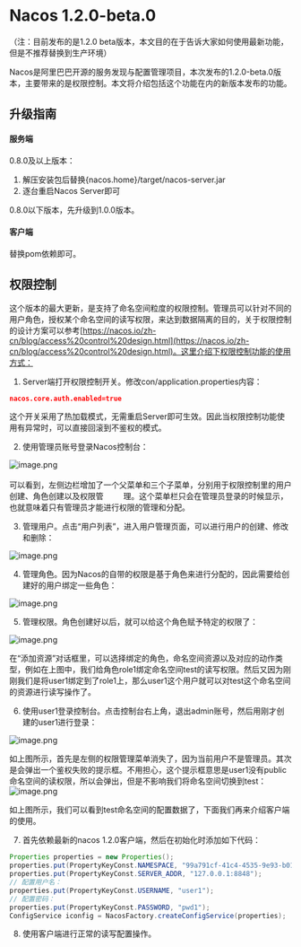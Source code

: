 # Nacos 1.2.0-beta.0

（注：目前发布的是1.2.0 beta版本，本文目的在于告诉大家如何使用最新功能，但是不推荐替换到生产环境）

Nacos是阿里巴巴开源的服务发现与配置管理项目，本次发布的1.2.0-beta.0版本，主要带来的是权限控制。本文将介绍包括这个功能在内的新版本发布的功能。

<a name="GdnN0"></a>
## 升级指南
<a name="SXacG"></a>
#### 服务端
0.8.0及以上版本：

1. 解压安装包后替换{nacos.home}/target/nacos-server.jar
1. 逐台重启Nacos Server即可

0.8.0以下版本，先升级到1.0.0版本。
<a name="CNPhB"></a>
#### 客户端
替换pom依赖即可。

<a name="qFsYS"></a>
## 权限控制
这个版本的最大更新，是支持了命名空间粒度的权限控制。管理员可以针对不同的用户角色，授权某个命名空间的读写权限，来达到数据隔离的目的，关于权限控制的设计方案可以参考[https://nacos.io/zh-cn/blog/access%20control%20design.html](https://nacos.io/zh-cn/blog/access%20control%20design.html)。这里介绍下权限控制功能的使用方式：

1. Server端打开权限控制开关。修改con/application.properties内容：

```json
nacos.core.auth.enabled=true
```
这个开关采用了热加载模式，无需重启Server即可生效。因此当权限控制功能使用有异常时，可以直接回滚到不鉴权的模式。

2. 使用管理员账号登录Nacos控制台：

![image.png](https://cdn.nlark.com/yuque/0/2020/png/333810/1580890674563-4d235fd9-983c-4b03-b45c-b1e164152ac7.png#align=left&display=inline&height=470&name=image.png&originHeight=940&originWidth=2870&size=274455&status=done&style=none&width=1435)<br />
<br />可以看到，左侧边栏增加了一个父菜单和三个子菜单，分别用于权限控制里的用户创建、角色创建以及权限管         理。这个菜单栏只会在管理员登录的时候显示，也就意味着只有管理员才能进行权限的管理和分配。

3. 管理用户。点击“用户列表”，进入用户管理页面，可以进行用户的创建、修改和删除：

![image.png](https://cdn.nlark.com/yuque/0/2020/png/333810/1580890674569-a729854e-a72d-4b3b-bc4c-53f9df831f3e.png#align=left&display=inline&height=573&name=image.png&originHeight=1146&originWidth=2872&size=349203&status=done&style=none&width=1436)

4. 管理角色。因为Nacos的自带的权限是基于角色来进行分配的，因此需要给创建好的用户绑定一些角色：

![image.png](https://cdn.nlark.com/yuque/0/2020/png/333810/1580890674603-f69520a1-f53e-4eb7-9186-f2963e7b3d65.png#align=left&display=inline&height=545&name=image.png&originHeight=1090&originWidth=2874&size=346611&status=done&style=none&width=1437)

5. 管理权限。角色创建好以后，就可以给这个角色赋予特定的权限了：

![image.png](https://cdn.nlark.com/yuque/0/2020/png/333810/1580890674580-e22945e1-be3a-46bd-b8f3-11b38eee0786.png#align=left&display=inline&height=581&name=image.png&originHeight=1162&originWidth=2876&size=368264&status=done&style=none&width=1438)

在“添加资源”对话框里，可以选择绑定的角色，命名空间资源以及对应的动作类型，例如在上图中，我们给角色role1绑定命名空间test的读写权限。然后又因为刚刚我们是将user1绑定到了role1上，那么user1这个用户就可以对test这个命名空间的资源进行读写操作了。<br />

6. 使用user1登录控制台。点击控制台右上角，退出admin账号，然后用刚才创建的user1进行登录：

![image.png](https://cdn.nlark.com/yuque/0/2020/png/333810/1580890674574-ca6eee1f-b749-4275-897d-ab9fba0ebf80.png#align=left&display=inline&height=449&name=image.png&originHeight=898&originWidth=2874&size=340563&status=done&style=none&width=1437)

如上图所示，首先是左侧的权限管理菜单消失了，因为当前用户不是管理员。其次是会弹出一个鉴权失败的提示框。不用担心，这个提示框意思是user1没有public命名空间的读权限，所以会弹出，但是不影响我们将命名空间切换到test：<br />![image.png](https://cdn.nlark.com/yuque/0/2020/png/333810/1580890674621-bc16b2ad-4a9e-4ebc-83e8-fa41f4a0cba4.png#align=left&display=inline&height=536&name=image.png&originHeight=1072&originWidth=2876&size=554716&status=done&style=none&width=1438)

如上图所示，我们可以看到test命名空间的配置数据了，下面我们再来介绍客户端的使用。

7. 首先依赖最新的nacos 1.2.0客户端，然后在初始化时添加如下代码：

```java
Properties properties = new Properties();
properties.put(PropertyKeyConst.NAMESPACE, "99a791cf-41c4-4535-9e93-b0141652bad0");
properties.put(PropertyKeyConst.SERVER_ADDR, "127.0.0.1:8848");
// 配置用户名：
properties.put(PropertyKeyConst.USERNAME, "user1");
// 配置密码：
properties.put(PropertyKeyConst.PASSWORD, "pwd1");
ConfigService iconfig = NacosFactory.createConfigService(properties);
```

8. 使用客户端进行正常的读写配置操作。


